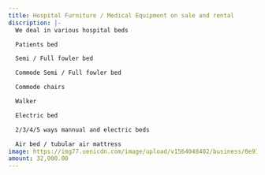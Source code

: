 ```yaml
---
title: Hospital Furniture / Medical Equipment on sale and rental
discription: |-
  We deal in various hospital beds

  Patients bed

  Semi / Full fowler bed

  Commode Semi / Full fowler bed

  Commode chairs 

  Walker

  Electric bed

  2/3/4/5 ways mannual and electric beds

  Air bed / tubular air mattress
image: https://img77.uenicdn.com/image/upload/v1564048402/business/0e916e7ba6534ea28f6a941da4ec0ed8.jpg
amount: 32,000.00
---
```


